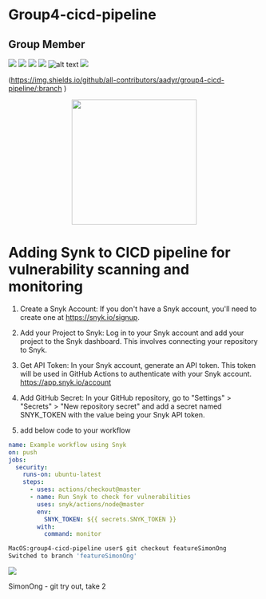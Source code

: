 # Group4-cicd-pipeline

## Group Member 



<img src="https://img.shields.io/badge/Amazon AWS-FF9900?style=for-the-badge&logo=amazonaws&logoColor=white" />   <img src="https://img.shields.io/badge/GitHub_Actions-2088FF?style=for-the-badge&logo=github-actions&logoColor=white" />  <img src="https://img.shields.io/badge/Visual_Studio_Code-0078D4?style=for-the-badge&logo=visual%20studio%20code&logoColor=white" />     <img src="https://img.shields.io/badge/Ubuntu-E95420?style=for-the-badge&logo=ubuntu&logoColor=white"/>   ![alt text](https://github.com/ioctlsg/group4-cicd-pipeline/blob/main/serverless.png?)
<img src="https://img.shields.io/badge/Snyk-4C4A73?style=for-the-badge&logo=snyk&logoColor=white"/>

(https://img.shields.io/github/all-contributors/aadyr/group4-cicd-pipeline/:branch
)

<p align="center">
  <img width="250" src="https://media.giphy.com/media/Dh5q0sShxgp13DwrvG/giphy.gif">
</p>


# Adding Synk to CICD pipeline for vulnerability scanning and monitoring

1) Create a Snyk Account:
If you don't have a Snyk account, you'll need to create one at https://snyk.io/signup.

2) Add your Project to Snyk:
Log in to your Snyk account and add your project to the Snyk dashboard. This involves connecting your repository to Snyk.

3) Get API Token:
In your Snyk account, generate an API token. This token will be used in GitHub Actions to authenticate with your Snyk account. https://app.snyk.io/account

4) Add GitHub Secret:
In your GitHub repository, go to "Settings" > "Secrets" > "New repository secret" and add a secret named SNYK_TOKEN with the value being your Snyk API token.

5) add below code to your workflow
```yml
name: Example workflow using Snyk
on: push
jobs:
  security:
    runs-on: ubuntu-latest
    steps:
      - uses: actions/checkout@master
      - name: Run Snyk to check for vulnerabilities
        uses: snyk/actions/node@master
        env:
          SNYK_TOKEN: ${{ secrets.SNYK_TOKEN }}
        with:
          command: monitor
```
```bash
MacOS:group4-cicd-pipeline user$ git checkout featureSimonOng
Switched to branch 'featureSimonOng'
```

 <img src="https://img.shields.io/badge/Ask%20me-anything-1abc9c.svg"/>

 SimonOng - git try out, take 2
